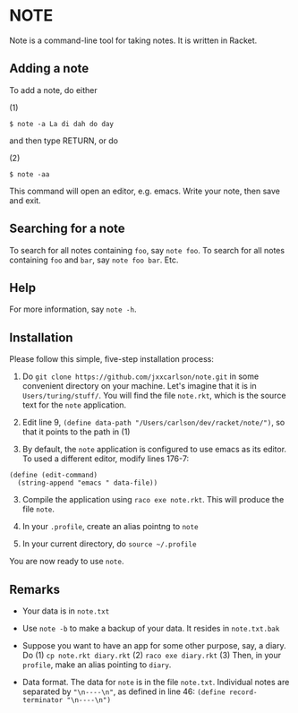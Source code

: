 # NOTE

Note is a command-line tool for taking notes.
It is written in Racket.

## Adding a note

To add a note, do either

(1)

```
$ note -a La di dah do day
```

and then type RETURN, or do

(2)

```
$ note -aa
```

This command will open an editor, e.g. emacs. Write
your note, then save and exit.

## Searching for a note

To search for all notes containing `foo`, say
`note foo`. To search for all notes containing
`foo` and `bar`, say `note foo bar`. Etc.

## Help

For more information, say `note -h`.

## Installation

Please follow this simple, five-step installation process:

1. Do `git clone https://github.com/jxxcarlson/note.git`
   in some convenient directory on your machine. Let's
   imagine that it is in `Users/turing/stuff/`. You will
   find the file `note.rkt`, which is the source text
   for the `note` application.

2. Edit line 9, `(define data-path "/Users/carlson/dev/racket/note/")`,
   so that it points to the path in (1)

3. By default, the `note` application is configured
   to use emacs as its editor. To used a different
   editor, modify lines 176-7:

```
(define (edit-command)
  (string-append "emacs " data-file))
```

3. Compile the application using `raco exe note.rkt`.
   This will produce the file `note`.

4. In your `.profile`, create an alias pointng to `note`

5. In your current directory, do `source ~/.profile`

You are now ready to use `note`.

## Remarks

- Your data is in `note.txt`

- Use `note -b` to make a backup of your data. It
  resides in `note.txt.bak`

- Suppose you want to have an app for some other purpose,
  say, a diary. Do (1) `cp note.rkt diary.rkt`
  (2) `raco exe diary.rkt` (3) Then, in your `profile`,
  make an alias pointing to `diary`.

- Data format. The data for `note` is in the file `note.txt`.
  Individual notes are separated by `"\n----\n"`, as defined
  in line 46: `(define record-terminator "\n----\n")`
